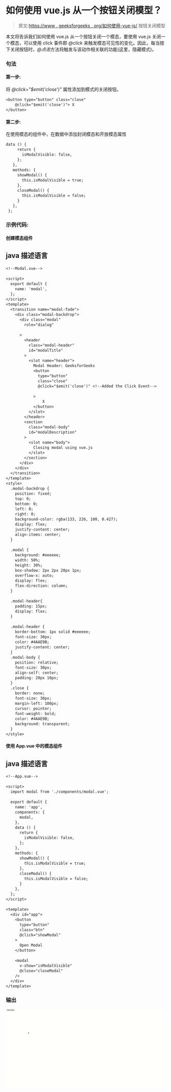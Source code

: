 # 如何使用 vue.js 从一个按钮关闭模型？

> 原文:[https://www . geeksforgeeks . org/如何使用-vue-js/](https://www.geeksforgeeks.org/how-to-close-model-from-a-button-using-vue-js/) 按钮关闭模型

本文将告诉我们如何使用 vue.js 从一个按钮关闭一个模态，要使用 vue.js 关闭一个模态，可以使用 click 事件即 *@click* 来触发模态可见性的变化。因此，每当按下关闭按钮时，*@点击*方法将触发与该动作相关联的功能(这里，隐藏模式)。

### 句法

#### 第一步:

将 *@click="$emit('close')"* 属性添加到模式的关闭按钮。

```
<button type="button" class="close" 
    @click="$emit('close')"> X 
</button>
```

#### 第二步:

在使用模态的组件中，在数据中添加封闭模态和开放模态属性

```
data () {
     return {
       isModalVisible: false,
     };
   },
   methods: {
     showModal() {
       this.isModalVisible = true;
     },
     closeModal() {
       this.isModalVisible = false;
     }
   },
 };
```

### 示例代码:

#### 创建模态组件

## java 描述语言

```
<!--Modal.vue-->

<script>
  export default {
    name: 'modal',
  };
</script>
<template>
  <transition name="modal-fade">
    <div class="modal-backdrop">
      <div class="modal"
        role="dialog"

      >
        <header
          class="modal-header"
          id="modalTitle"
        >
          <slot name="header">
            Modal Header: GeeksforGeeks
            <button
              type="button"
              class="close"
              @click="$emit('close')" <!--Added the Click Event-->

            >
                X
            </button>
          </slot>
        </header>
        <section
          class="modal-body"
          id="modalDescription"
        >
          <slot name="body">
            Closing modal using vue.js
          </slot>
        </section>
      </div>
    </div>
  </transition>
</template>
<style>
  .modal-backdrop {
    position: fixed;
    top: 0;
    bottom: 0;
    left: 0;
    right: 0;
    background-color: rgba(133, 226, 100, 0.427);
    display: flex;
    justify-content: center;
    align-items: center;
  }

  .modal {
    background: #eeeeee;
    width: 50%;
    height: 30%;
    box-shadow: 2px 2px 20px 1px;
    overflow-x: auto;
    display: flex;
    flex-direction: column;
  }

  .modal-header{
    padding: 15px;
    display: flex;
  }

  .modal-header {
    border-bottom: 1px solid #eeeeee;
    font-size: 30px;
    color: #4AAE9B;
    justify-content: center;
  }
  .modal-body {
    position: relative;
    font-size: 30px;
    align-self: center;
    padding: 20px 10px;
  }
  .close {
    border: none;
    font-size: 30px;
    margin-left: 100px;
    cursor: pointer;
    font-weight: bold;
    color: #4AAE9B;
    background: transparent;
  }
</style>
```

#### 使用 App.vue 中的模态组件

## java 描述语言

```
<!--App.vue-->

<script>
  import modal from './components/modal.vue';

  export default {
    name: 'app',
    components: {
      modal,
    },
    data () {
      return {
        isModalVisible: false,
      };
    },
    methods: {
      showModal() {
        this.isModalVisible = true;
      },
      closeModal() {
        this.isModalVisible = false;
      }
    },
  };
</script>

<template>
  <div id="app">
    <button
      type="button"
      class="btn"
      @click="showModal"
    >
      Open Modal
    </button>

    <modal
      v-show="isModalVisible"
      @close="closeModal"
    />
  </div>
</template>
```

### 输出

![](img/652c14f5aa7863b89b10d4f643297ae5.png)